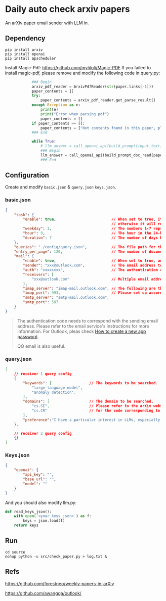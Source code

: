 # Daily auto check arxiv papers

An arXiv paper email sender with LLM in.

## Dependency

```shell
pip install arxiv
pip install openai
pip install apscheduler
```

Install Magic-Pdf: https://github.com/myhloli/Magic-PDF
If you failed to install magic-pdf, please remove and modify the following code in query.py:

```python
            ### Begin
            arxiv_pdf_reader = ArxivPdfReader(str(paper.links[-1]))
            paper_contents = []
            try:
                paper_contents = arxiv_pdf_reader.get_parse_result()
            except Exception as e:
                print(e)
                print("Error when parsing pdf")
                paper_contents = []
            if paper_contents == []:
                paper_contents = ["Not contents found in this paper, please only generate keywords, points only by the abstract and title."]
            ### End

            while True:
                # llm_answer = call_openai_api(build_prompt(input_text)) # replace with this line
                ### Begin
                llm_answer = call_openai_api(build_prompt_doc_read(paper_contents, input_text))
                ### End
```

## Configuration

Create and modify `basic.json` & `query.json` `keys.json`.

### basic.json

```json
{
    "task": {
        "enable": true,                         // When set to true, it will run on a schedule, 
                                                // otherwise it will run temporarily.
        "weekday": 1,                           // The numbers 1-7 represent Monday through Sunday.
        "hour": 9,                              // The hour in the 24-hour clock.
        "duration": 7                           // The number of days between automatic task intervals.
    },
    "queries": "./config/query.json",           // The file path for the query keywords and domains.
    "entry_per_page": 120,                      // The number of documents retrieved per query.
    "mail": {
        "enable": true,                         // When set to true, an email will be sent.
        "sender": "xxx@outlook.com",            // The email address to be used for sending emails.
        "auth": "xxxxxxxx",                     // The authentication code corresponding to the sender.
        "receivers": [
            "xxx@outlook.com"                   // Multiple email addresses can be used for receiving emails.
        ],
        "imap_server": "imap-mail.outlook.com", // The following are the settings for Outlook email. 
        "imap_port": 993,                       // Please set up accordingly for other email providers.
        "smtp_server": "smtp-mail.outlook.com",
        "smtp_port": 587
    }
}
```

> The authentication code needs to correspond with the sending email address. 
> Please refer to the email service's instructions for more information.
> For Outlook, pleas check [How to create a new app password](https://support.microsoft.com/en-us/account-billing/using-app-passwords-with-apps-that-don-t-support-two-step-verification-5896ed9b-4263-e681-128a-a6f2979a7944#ID0EDT).
>
> QQ email is also useful.

### query.json

```json
[
    // receiver 1 query config
    {
        "keywords": [                 // The keywords to be searched.
            "large language model",
            "anomaly detection",
        ],
        "domains": [                  // The domain to be searched.
            "cs.SE",                  // Please refer to the arXiv website          
            "cs.CR"                   // for the code corresponding to the domain.
        ],
      	"preference":"I have a particular interest in LLMs, especially LLMs apply in software engineering."
    },

    // receiver 2 query config
    {}
]
```

### Keys.json

```json
{
    "openai": {
        "api_key": "",
        "base_url": "",
        "model": ""
    }
}
```
And you should also modify llm.py:

```python
def read_keys_json():
    with open('<your_keys_json>') as f:
        keys = json.load(f)
    return keys
```
## Run

```shell
cd source
nohup python -u src/check_paper.py > log.txt &
```

## Refs

https://github.com/forestneo/weekly-papers-in-arXiv

https://github.com/awangga/outlook/



